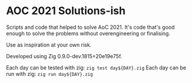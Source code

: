 # AOC 2021 Solutions-ish

Scripts and code that helped to solve AoC 2021. It's code that's good enough to solve
the problems without overengineering or finalising. 

Use as inspiration at your own risk.

Developed using Zig 0.9.0-dev.1815+20e19e75f.

Each day can be tested with zig: `zig test day${DAY}.zig`
Each day can be run with zig: `zig run day${DAY}.zig`
